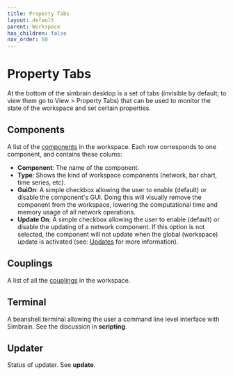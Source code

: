 ```yaml
---
title: Property Tabs
layout: default
parent: Workspace
has_children: false
nav_order: 50
---
```


# Property Tabs

At the bottom of the simbrain desktop is a set of tabs (invisible by default; to view them go to View > Property Tabs) that can be used to monitor the state of the workspace and set certain properties.

## Components

A list of the [components](components.html) in the workspace. Each row corresponds to one component, and contains these colums:

- **Component**: The name of the component.
- **Type**: Shows the kind of workspace components (network, bar chart, time series, etc).
- **GuiOn**: A simple checkbox allowing the user to enable (default) or disable the component's GUI. Doing this will visually remove the component from the workspace, lowering the computational time and memory usage of all network operations.
- **Update On**: A simple checkbox allowing the user to enable (default) or disable the updating of a network component. If this option is not selected, the component will not update when the global (workspace) update is activated (see: [Updates](update.html) for more information).

## Couplings

A list of all the [couplings](couplings.html) in the workspace.

## Terminal

<!-- Missing "workspace level script" and "scripting" page?  https://simbrain.net/Documentation/v3/Pages/Scripting.html -->

A beanshell terminal allowing the user a command line level interface with Simbrain.  See the discussion in **scripting**.

## Updater

<!-- Missing "update" page. 404 error -->

Status of updater. See **update**.